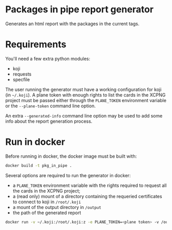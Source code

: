 # Packages in pipe report generator

Generates an html report with the packages in the current tags.

# Requirements

You'll need a few extra python modules:
* koji
* requests
* specfile

The user running the generator must have a working configuration for koji (in `~/.koji`).
A plane token with enough rights to list the cards in the XCPNG project must be passed either through the `PLANE_TOKEN` 
environment variable or the `--plane-token` command line option.

An extra `--generated-info` command line option may be used to add some info about the report generation process.
 
 # Run in docker
 
 Before running in docker, the docker image must be built with:
 
 ```sh
 docker build -t pkg_in_pipe .
 ```
 
 Several options are required to run the generator in docker:
 
 * a `PLANE_TOKEN` environment variable with the rights required to request all the cards in the XCPNG project;
 * a (read only) mount of a directory containing the requeried certificates to connect to koji in `/root/.koji`
 * a mount of the output directory in `/output`
 * the path of the generated report
 
 ```sh
 docker run -v ~/.koji:/root/.koji:z -e PLANE_TOKEN=<plane token> -v /out/dir:/output:z pkg_in_pipe /output/index.html
 ```
